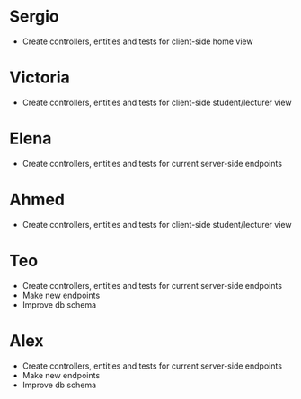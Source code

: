 # Sergio
* Create controllers, entities and tests for client-side home view

# Victoria
* Create controllers, entities and tests for client-side student/lecturer view

# Elena
* Create controllers, entities and tests for current server-side endpoints

# Ahmed
* Create controllers, entities and tests for client-side student/lecturer view

# Teo
* Create controllers, entities and tests for current server-side endpoints
* Make new endpoints
* Improve db schema

# Alex
* Create controllers, entities and tests for current server-side endpoints
* Make new endpoints
* Improve db schema
